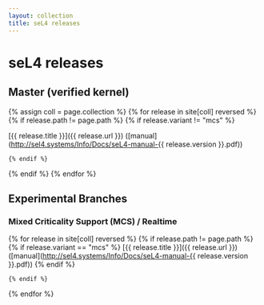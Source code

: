 ```yaml
---
layout: collection
title: seL4 releases
---
```


# seL4 releases

## Master (verified kernel)
{% assign coll = page.collection %}
{% for release in site[coll] reversed  %}
{% if release.path != page.path %}
    {% if release.variant != "mcs" %}

[{{ release.title }}]({{ release.url }})
([manual](http://sel4.systems/Info/Docs/seL4-manual-{{ release.version }}.pdf))

    {% endif %}

{% endif %}
{% endfor %}

## Experimental Branches


### Mixed Criticality Support (MCS) / Realtime
{% for release in site[coll] reversed  %}
    {% if release.path != page.path %}
        {% if release.variant == "mcs" %}
[{{ release.title }}]({{ release.url }})
([manual](http://sel4.systems/Info/Docs/seL4-manual-{{ release.version }}.pdf))
        {% endif %}

    {% endif %}
{% endfor %}
